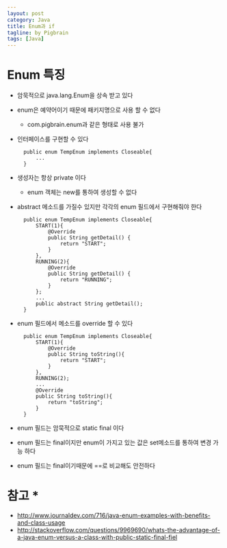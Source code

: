 ```yaml
---
layout: post
category: Java
title: Enum과 if 
tagline: by Pigbrain
tags: [Java]
---
```


<!--more-->


# Enum 특징  
* 암묵적으로 java.lang.Enum을 상속 받고 있다  
* enum은 예약어이기 때문에 패키지명으로 사용 할 수 없다  
	* com.pigbrain.enum과 같은 형태로 사용 불가  
* 인터페이스를 구현할 수 있다  
		
		public enum TempEnum implements Closeable{
			...
		}  

* 생성자는 항상 private 이다  
	* enum 객체는 new를 통하여 생성할 수 없다  
* abstract 메소드를 가질수 있지만 각각의 enum 필드에서 구현해줘야 한다  
		
		public enum TempEnum implements Closeable{
			START(1){
		        @Override
		        public String getDetail() {
		            return "START";
		        }
		    },
		    RUNNING(2){
		        @Override
		        public String getDetail() {
		            return "RUNNING";
		        }
		    };
			...
			public abstract String getDetail();
		}  

* enum 필드에서 메소드를 override 할 수 있다  
		
		public enum TempEnum implements Closeable{
			START(1){
		        @Override
		        public String toString(){
		            return "START";
		        }
		    },
		    RUNNING(2);
			...
			@Override
		    public String toString(){
		        return "toString";
		    }
		}  

* enum 필드는 암묵적으로 static final 이다  
* enum 필드는 final이지만 enum이 가지고 있는 값은 set메소드를 통하여 변경 가능 하다  
* enum 필드는 final이기때문에 ==로 비교해도 안전하다  

# 참고 *
* http://www.journaldev.com/716/java-enum-examples-with-benefits-and-class-usage
* http://stackoverflow.com/questions/9969690/whats-the-advantage-of-a-java-enum-versus-a-class-with-public-static-final-fiel
